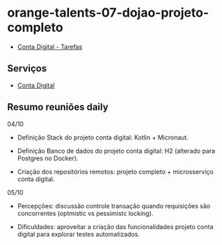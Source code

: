 # orange-talents-07-dojao-projeto-completo

- [Conta Digital - Tarefas](https://github.com/yurioliveirazup/conta-digital-tarefas)

## Serviços

- [Conta Digital](https://github.com/fernandosaraivazup/orange-talents-07-dojao-conta-digital)

## Resumo reuniões daily

04/10

- Definição Stack do projeto conta digital: Kotlin + Micronaut.

- Definição Banco de dados do projeto conta digital: H2 (alterado para Postgres no Docker).

- Criação dos repositórios remotos: projeto completo + microsserviço conta digital.

05/10

- Percepções: discussão controle transação quando requisições são concorrentes (optmistic vs pessimistc locking).

- Dificuldades: aproveitar a criação das funcionalidades projeto conta digital para explorar testes automatizados.
